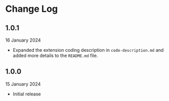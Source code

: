 # Change Log

## 1.0.1
16 January 2024

- Expanded the extension coding description in `code-description.md` and added more details to the `README.md` file.

## 1.0.0
15 January 2024

- Initial release
